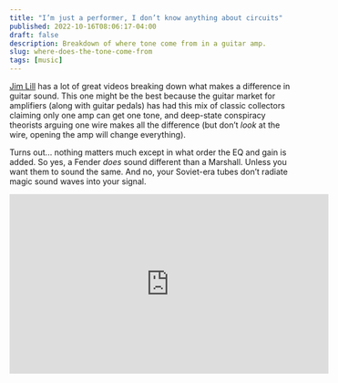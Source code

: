 ```yaml
---
title: "I’m just a performer, I don’t know anything about circuits"
published: 2022-10-16T08:06:17-04:00
draft: false
description: Breakdown of where tone come from in a guitar amp.
slug: where-does-the-tone-come-from
tags: [music]
---
```

[Jim Lill](https://www.youtube.com/user/JimLill45) has a lot of great videos breaking down what makes a difference in guitar sound. This one might be the best because the guitar market for amplifiers (along with guitar pedals) has had this mix of classic collectors claiming only one amp can get one tone, and deep-state conspiracy theorists arguing one wire makes all the difference (but don’t _look_ at the wire, opening the amp will change everything).

Turns out... nothing matters much except in what order the EQ and gain is added. So yes, a Fender _does_ sound different than a Marshall. Unless you want them to sound the same. And no, your Soviet-era tubes don’t radiate magic sound waves into your signal.

<iframe width="560" height="315" src="https://www.youtube.com/embed/wcBEOcPtlYk" title="YouTube video player" frameborder="0" allow="accelerometer; autoplay; clipboard-write; encrypted-media; gyroscope; picture-in-picture" allowfullscreen></iframe>